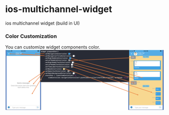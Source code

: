 # ios-multichannel-widget

ios multichannel widget (build in UI)

### Color Customization
You can customize widget components color.
![Color Customization Image](Readme/color_config_example.png)
